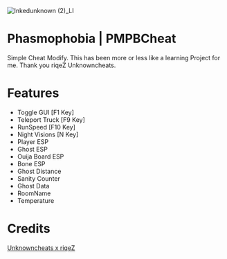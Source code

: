 ![Inkedunknown (2)_LI](https://user-images.githubusercontent.com/40579794/96165905-7c73f180-0f47-11eb-9ed3-95154ca34426.jpg)

# Phasmophobia | PMPBCheat
Simple Cheat Modify.
This has been more or less like a learning Project for me.
Thank you riqeZ Unknowncheats.

# Features
- Toggle GUI [F1 Key]
- Teleport Truck [F9 Key]
- RunSpeed [F10 Key]
- Night Visions [N Key]
- Player ESP
- Ghost ESP
- Ouija Board ESP
- Bone ESP
- Ghost Distance
- Sanity Counter
- Ghost Data
- RoomName
- Temperature

# Credits
[Unknowncheats x riqeZ](https://www.unknowncheats.me/forum/phasmophobia/421217-phasmaphobia-simple-cheat.html)
